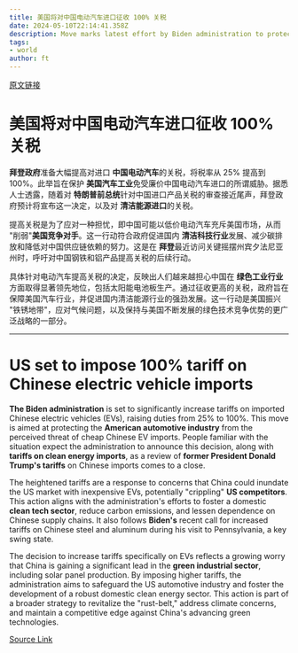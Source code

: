 ```yaml
---
title: 美国将对中国电动汽车进口征收 100% 关税
date: 2024-05-10T22:14:41.358Z
description: Move marks latest effort by Biden administration to protect domestic industry from cheap competition
tags: 
- world
author: ft
---
```


[原文链接](https://ft.com/content/9b79b340-50e0-4813-8ed2-42a30e544e58)

# 美国将对中国电动汽车进口征收 100% 关税 

**拜登政府**准备大幅提高对进口 **中国电动汽车**的关税，将税率从 25% 提高到 100%。此举旨在保护 **美国汽车工业**免受廉价中国电动汽车进口的所谓威胁。据悉人士透露，随着对 **特朗普前总统**针对中国进口产品关税的审查接近尾声，拜登政府预计将宣布这一决定，以及对 **清洁能源进口**的关税。

提高关税是为了应对一种担忧，即中国可能以低价电动汽车充斥美国市场，从而 "削弱"**美国竞争对手**。这一行动符合政府促进国内 **清洁科技行业**发展、减少碳排放和降低对中国供应链依赖的努力。这是在 **拜登**最近访问关键摇摆州宾夕法尼亚州时，呼吁对中国钢铁和铝产品提高关税的后续行动。

具体针对电动汽车提高关税的决定，反映出人们越来越担心中国在 **绿色工业行业**方面取得显著领先地位，包括太阳能电池板生产。通过征收更高的关税，政府旨在保障美国汽车行业，并促进国内清洁能源行业的强劲发展。这一行动是美国振兴 "铁锈地带"，应对气候问题，以及保持与美国不断发展的绿色技术竞争优势的更广泛战略的一部分。

---

# US set to impose 100% tariff on Chinese electric vehicle imports 

**The Biden administration** is set to significantly increase tariffs on imported Chinese electric vehicles (EVs), raising duties from 25% to 100%. This move is aimed at protecting the **American automotive industry** from the perceived threat of cheap Chinese EV imports. People familiar with the situation expect the administration to announce this decision, along with **tariffs on clean energy imports**, as a review of **former President Donald Trump's tariffs** on Chinese imports comes to a close. 

The heightened tariffs are a response to concerns that China could inundate the US market with inexpensive EVs, potentially "crippling" **US competitors**. This action aligns with the administration's efforts to foster a domestic **clean tech sector**, reduce carbon emissions, and lessen dependence on Chinese supply chains. It also follows **Biden's** recent call for increased tariffs on Chinese steel and aluminum during his visit to Pennsylvania, a key swing state. 

The decision to increase tariffs specifically on EVs reflects a growing worry that China is gaining a significant lead in the **green industrial sector**, including solar panel production. By imposing higher tariffs, the administration aims to safeguard the US automotive industry and foster the development of a robust domestic clean energy sector. This action is part of a broader strategy to revitalize the "rust-belt," address climate concerns, and maintain a competitive edge against China's advancing green technologies.

[Source Link](https://ft.com/content/9b79b340-50e0-4813-8ed2-42a30e544e58)

